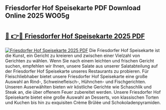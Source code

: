 ## Friesdorfer Hof Speisekarte PDF Download Online 2025 WO05g

# <h2><a href="http://gce7jx.nevu.top/?p=Friesdorfer+Hof+Speisekarte">🔗 👉🔴 Friesdorfer Hof Speisekarte 2025 PDF</a></h2>

[![Friesdorfer Hof Speisekarte 2025 PDF](https://i.imgur.com/dBaPXMq.png)](http://gce7jx.nevu.top/?p=Friesdorfer+Hof+Speisekarte)
Die Friesdorfer Hof Speisekarte ist die Kunst, ein Gericht zu kreieren und zwischen einer Vielzahl von Gerichten zu wählen. Wenn Sie nach einem leichten und frischen Gericht suchen, empfehlen wir Ihnen, unsere Salate aus unserer Salatabteilung auf der Friesdorfer Hof Speisekarte unseres Restaurants zu probieren. Für Fleischliebhaber bietet unsere Friesdorfer Hof Speisekarte eine große Auswahl an Rind-, Schweinefleisch-, Hühnchen- und Fischgerichten. Unseren Auserwählten bieten wir köstliche Gerichte wie Schaschlik und Steak an, die über offenem Feuer zubereitet werden. Unsere Friesdorfer Hof Speisekarte bietet eine große Auswahl an Desserts, von klassischen Torten und Kuchen bis hin zu exquisiten Crème Brûlée und Schokoladenpyramiden.
